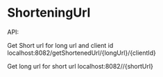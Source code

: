 # ShorteningUrl

API:


Get Short url for long url and client id
localhost:8082/getShortenedUrl/{longUrl}/{clientId}

Get long url for short url
localhost:8082/<getLongUrl>/{shortUrl}
